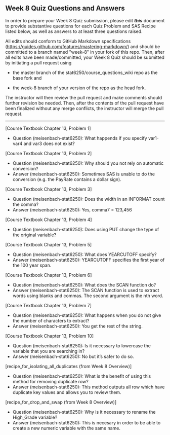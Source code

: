 ## Week 8 Quiz Questions and Answers

In order to prepare your Week 8 Quiz submission, please edit ***this*** document to provide substantive questions for each Quiz Problem and SAS Recipe listed below, as well as answers to at least three questions raised.

All edits should conform to GitHub Markdown specifications (https://guides.github.com/features/mastering-markdown/) and should be committed to a branch named "week-8" in your fork of this repo. Then, after all edits have been made/committed, your Week 8 Quiz should be submitted by initiating a pull request using

- the master branch of the stat6250/course_questions_wiki repo as the base fork and

- the week-8 branch of your version of the repo as the head fork.

The instructor will then review the pull request and make comments should further revision be needed. Then, after the contents of the pull request have been finalized without any merge conflicts, the instructor will merge the pull request.

********************************************************************************



[Course Textbook Chapter 13, Problem 1]
- Question (meisenbach-stat6250): What happends if you specify var1-var4 and var3 does not exist?



[Course Textbook Chapter 13, Problem 2]
- Question (meisenbach-stat6250): Why should you not rely on automatic conversion?
- Answer (meisenbach-stat6250): Sometimes SAS is unable to do the conversion (e.g. the PayRate contains a dollar sign).



[Course Textbook Chapter 13, Problem 3]
- Question (meisenbach-stat6250): Does the width in an INFORMAT count the comma?
- Answer (meisenbach-stat6250): Yes, comma7 = 123,456



[Course Textbook Chapter 13, Problem 4]
- Question (meisenbach-stat6250): Does using PUT change the type of the original variable?



[Course Textbook Chapter 13, Problem 5]
- Question (meisenbach-stat6250): What does YEARCUTOFF specify?
- Answer (meisenbach-stat6250): YEARCUTOFF specifies the first year of the 100 year span.



[Course Textbook Chapter 13, Problem 6]
- Question (meisenbach-stat6250): What does the SCAN function do?
- Answer (meisenbach-stat6250): The SCAN function is used to extract words using blanks and commas. The second argument is the nth word.



[Course Textbook Chapter 13, Problem 7]
- Question (meisenbach-stat6250): What happens when you do not give the number of characters to extract?
- Answer (meisenbach-stat6250): You get the rest of the string.



[Course Textbook Chapter 13, Problem 10]
- Question (meisenbach-stat6250): Is it necessary to lowercase the variable that you are searching in?
- Answer (meisenbach-stat6250): No but it’s safer to do so.



[recipe_for_isolating_all_duplicates (from Week 8 Overview)]
- Question (meisenbach-stat6250): What is the benefit of using this method for removing duplicate row?
- Answer (meisenbach-stat6250): This method outputs all row which have duplicate key values and allows you to review them.



[recipe_for_drop_and_swap (from Week 8 Overview)]
- Question (meisenbach-stat6250): Why is it necessary to rename the High_Grade variable?
- Answer (meisenbach-stat6250): This is necesary in order to be able to create a new numeric variable with the same name.


